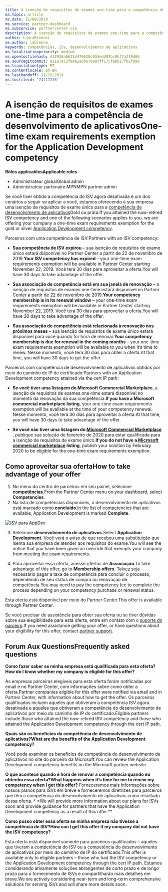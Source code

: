 ```yaml
---
title: A isenção de requisitos de exames one-time para a competência do desenvolvimento de aplicativos | Centro de parceiros
ms.topic: article
ms.date: 11/08/2019
ms.service: partner-dashboard
ms.subservice: partnercenter-csp
description: A isenção de requisitos de exames one-time para a competência de desenvolvimento de aplicativos
author: LauraBrenner
ms.author: labrenne
keywords: competências, ISV, desenvolvimento de aplicativos
ms.localizationpriority: medium
ms.openlocfilehash: d32936a6611d476628c655edd97bc8bf7a219d06
ms.sourcegitcommit: 921e7ac2f9ee2a2b670903ff175fe8b17fb2f0a9
ms.translationtype: MT
ms.contentlocale: pt-BR
ms.lasthandoff: 11/15/2019
ms.locfileid: "74117226"
---
```

# <a name="one-time-exam-requirements-exemption-for-the-application-development-competency"></a><span data-ttu-id="b717e-104">A isenção de requisitos de exames one-time para a competência de desenvolvimento de aplicativos</span><span class="sxs-lookup"><span data-stu-id="b717e-104">One-time exam requirements exemption for the Application Development competency</span></span>

<span data-ttu-id="b717e-105">**Rôles applicables**</span><span class="sxs-lookup"><span data-stu-id="b717e-105">**Applicable roles**</span></span>

- <span data-ttu-id="b717e-106">Administrateur global</span><span class="sxs-lookup"><span data-stu-id="b717e-106">Global admin</span></span>
- <span data-ttu-id="b717e-107">Administrateur partenaire MPN</span><span class="sxs-lookup"><span data-stu-id="b717e-107">MPN partner admin</span></span>

<span data-ttu-id="b717e-108">Se você tiver obtido a competência do ISV agora desativada e um dos cenários a seguir se aplicar a você, estamos oferecendo à sua empresa uma isenção de requisitos de exame único para a [competência de desenvolvimento de aplicativos](https://partner.microsoft.com/membership/application-development-competency)Gold ou prata.</span><span class="sxs-lookup"><span data-stu-id="b717e-108">If you attained the now-retired ISV competency and one of the following scenarios applies to you, we are offering your company a one-time exam requirements exemption for the gold or silver [Application Development competency](https://partner.microsoft.com/membership/application-development-competency).</span></span> 

<span data-ttu-id="b717e-109">Parceiros com uma competência de ISV:</span><span class="sxs-lookup"><span data-stu-id="b717e-109">Partners with an ISV competency:</span></span>

- <span data-ttu-id="b717e-110">**Sua competência de ISV expirou** – sua isenção de requisitos de exame único estará disponível no Partner Center a partir de 22 de novembro de 2019.</span><span class="sxs-lookup"><span data-stu-id="b717e-110">**Your ISV competency has expired** – your one-time exam requirements exemption will be available in Partner Center starting November 22, 2019.</span></span> <span data-ttu-id="b717e-111">Você terá 30 dias para aproveitar a oferta.</span><span class="sxs-lookup"><span data-stu-id="b717e-111">You will have 30 days to take advantage of the offer.</span></span> 

- <span data-ttu-id="b717e-112">**Sua associação de competência está em sua janela de renovação** – a isenção de requisitos de exames one-time estará disponível no Partner Center a partir de 22 de novembro de 2019.</span><span class="sxs-lookup"><span data-stu-id="b717e-112">**Your competency membership is in its renewal window** – your one-time exam requirements exemption will be available in Partner Center starting November 22, 2019.</span></span> <span data-ttu-id="b717e-113">Você terá 30 dias para aproveitar a oferta.</span><span class="sxs-lookup"><span data-stu-id="b717e-113">You will have 30 days to take advantage of the offer.</span></span> 

- <span data-ttu-id="b717e-114">**Sua associação de competência está relacionada à renovação nos próximos meses** – sua isenção de requisitos de exame único estará disponível para você quando for hora de renovar.</span><span class="sxs-lookup"><span data-stu-id="b717e-114">**Your competency membership is due for renewal in the coming months** – your one-time exam requirements exemption will be available to you when it’s time to renew.</span></span> <span data-ttu-id="b717e-115">Nesse momento, você terá 30 dias para obter a oferta.</span><span class="sxs-lookup"><span data-stu-id="b717e-115">At that time, you will have 30 days to get the offer.</span></span>

<span data-ttu-id="b717e-116">Parceiros com competência de desenvolvimento de aplicativos obtidos por meio do caminho de IP de certificado:</span><span class="sxs-lookup"><span data-stu-id="b717e-116">Partners with an Application Development competency attained via the cert IP path:</span></span>

- <span data-ttu-id="b717e-117">**Se você tiver uma listagem do Microsoft Commercial Marketplace**, a isenção de requisitos de exames one-time estará disponível no momento da renovação da sua competência.</span><span class="sxs-lookup"><span data-stu-id="b717e-117">**If you have a Microsoft commercial marketplace listing**, your one-time exam requirements exemption will be available at the time of your competency renewal.</span></span> <span data-ttu-id="b717e-118">Nesse momento, você terá 30 dias para aproveitar a oferta.</span><span class="sxs-lookup"><span data-stu-id="b717e-118">At that time, you will have 30 days to take advantage of the offer.</span></span>

- <span data-ttu-id="b717e-119">**Se você não tiver uma listagem do [Microsoft Commercial Marketplace](https://azure.microsoft.com/overview/commercial-marketplace/)** , publique sua solução de fevereiro de 2020 para estar qualificada para a isenção de requisitos de exame único.</span><span class="sxs-lookup"><span data-stu-id="b717e-119">**If you do not have a [Microsoft commercial marketplace](https://azure.microsoft.com/overview/commercial-marketplace/) listing**, publish your solution by February 2020 to be eligible for the one-time exam requirements exemption.</span></span>

## <a name="how-to-take-advantage-of-your-offer"></a><span data-ttu-id="b717e-120">Como aproveitar sua oferta</span><span class="sxs-lookup"><span data-stu-id="b717e-120">How to take advantage of your offer</span></span>

1. <span data-ttu-id="b717e-121">No menu do centro de parceiros em seu painel, selecione **competências**.</span><span class="sxs-lookup"><span data-stu-id="b717e-121">From the Partner Center menu on your dashboard, select **Competencies**.</span></span>
2. <span data-ttu-id="b717e-122">Na lista de competências disponíveis, o desenvolvimento de aplicativos está marcado como **concluído**.</span><span class="sxs-lookup"><span data-stu-id="b717e-122">In the list of competencies that are available, Application Development is marked **Complete**.</span></span>

![ISV para AppDev](images/appdev.png)

3. <span data-ttu-id="b717e-124">Selecione **desenvolvimento de aplicativos**.</span><span class="sxs-lookup"><span data-stu-id="b717e-124">Select **Application Development**.</span></span> <span data-ttu-id="b717e-125">Você verá o aviso de que recebeu uma substituição que isenta sua empresa de atender aos requisitos do exame.</span><span class="sxs-lookup"><span data-stu-id="b717e-125">You will see the notice that you have been given an override that exempts your company from meeting the exam requirements.</span></span> 

4. <span data-ttu-id="b717e-126">Para aproveitar essa oferta, acesse ofertas de **Associação**.</span><span class="sxs-lookup"><span data-stu-id="b717e-126">To take advantage of this offer, go to **Membership offers**.</span></span> <span data-ttu-id="b717e-127">Talvez seja necessário pagar a taxa de competência para concluir o processo, dependendo de seu status de compra ou renovação de competência.</span><span class="sxs-lookup"><span data-stu-id="b717e-127">You may need to pay the competency fee to complete the process depending on your competency purchase or renewal status.</span></span> 

<span data-ttu-id="b717e-128">Esta oferta está disponível por meio do Partner Center.</span><span class="sxs-lookup"><span data-stu-id="b717e-128">This offer is available through Partner Center.</span></span>

<span data-ttu-id="b717e-129">Se você precisar de assistência para obter sua oferta ou se tiver dúvidas sobre sua elegibilidade para esta oferta, entre em contato com o [suporte do parceiro](https://partner.microsoft.com/Support).</span><span class="sxs-lookup"><span data-stu-id="b717e-129">If you need assistance getting your offer, or have questions about your eligibility for this offer, contact [partner support](https://partner.microsoft.com/Support).</span></span> 

## <a name="frequently-asked-questions"></a><span data-ttu-id="b717e-130">Forum Aux Questions</span><span class="sxs-lookup"><span data-stu-id="b717e-130">Frequently asked questions</span></span>

<span data-ttu-id="b717e-131">**Como fazer saber se minha empresa está qualificada para esta oferta?**</span><span class="sxs-lookup"><span data-stu-id="b717e-131">**How do I know whether my company is eligible for this offer?**</span></span>

<span data-ttu-id="b717e-132">As empresas parceiras elegíveis para esta oferta foram notificadas por email e no Partner Center, com informações sobre como obter a oferta.</span><span class="sxs-lookup"><span data-stu-id="b717e-132">Partner companies eligible for this offer were notified via email and in Partner Center, with information about how to get the offer.</span></span> <span data-ttu-id="b717e-133">Os parceiros qualificados incluem aqueles que obtiveram a competência ISV agora desativada e aqueles que obtiveram a competência do desenvolvimento de aplicativos por meio do caminho de IP do certificado.</span><span class="sxs-lookup"><span data-stu-id="b717e-133">Eligible partners include those who attained the now-retired ISV competency and those who attained the Application Development competency through the cert IP path.</span></span> 

<span data-ttu-id="b717e-134">**Quais são os benefícios da competência de desenvolvimento de aplicativos?**</span><span class="sxs-lookup"><span data-stu-id="b717e-134">**What are the benefits of the Application Development competency?**</span></span>

<span data-ttu-id="b717e-135">Você pode examinar os benefícios de competência do desenvolvimento de aplicativos no site do parceiro da Microsoft.</span><span class="sxs-lookup"><span data-stu-id="b717e-135">You can review the Application Development competency benefits on the Microsoft partner website.</span></span> 

<span data-ttu-id="b717e-136">**O que acontece quando é hora de renovar a competência quando eu obtenho essa oferta?**</span><span class="sxs-lookup"><span data-stu-id="b717e-136">**What happens when it’s time for me to renew my competency when I get this offer?**</span></span> <span data-ttu-id="b717e-137">Forneceremos mais informações sobre nossos planos para ISVs em breve e forneceremos diretrizes para parceiros que têm a competência do desenvolvimento de aplicativos como resultado dessa oferta. \* \*</span><span class="sxs-lookup"><span data-stu-id="b717e-137">We will provide more information about our plans for ISVs soon and provide guidance for partners that have the Application Development competency as a result of this offer.\*\*</span></span>  

<span data-ttu-id="b717e-138">**Como posso obter essa oferta se minha empresa não tivesse a competência de ISV?**</span><span class="sxs-lookup"><span data-stu-id="b717e-138">**How can I get this offer if my company did not have the ISV competency?**</span></span>

<span data-ttu-id="b717e-139">Esta oferta está disponível somente para parceiros qualificados – aqueles que tiveram a competência do ISV ou a competência do desenvolvimento de aplicativos por meio do caminho de IP do certificado.</span><span class="sxs-lookup"><span data-stu-id="b717e-139">This offer is available only to eligible partners – those who had the ISV competency or the Application Development competency through the cert IP path.</span></span> <span data-ttu-id="b717e-140">Estamos considerando ativamente soluções abrangentes de curto prazo e de longo prazo para o fornecimento de ISVs e compartilharão mais detalhes em breve.</span><span class="sxs-lookup"><span data-stu-id="b717e-140">We are actively considering near-term and long-term comprehensive solutions for serving ISVs and will share more details soon.</span></span> 


